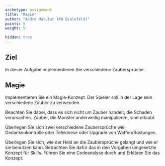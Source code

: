 ```yaml
---
archetype: assignment
title: "Magie"
author: "André Matutat (FH Bielefeld)"
points: 5
weight: 5

hidden: true
---
```


## Ziel

In dieser Aufgabe implementieren Sie verschiedene Zaubersprüche.

## Magie

Implementieren Sie ein Magie-Konzept. Der Spieler soll in der Lage sein verschiedene Zauber zu verwenden.

Beachten Sie dabei, dass es sich nicht um Zauber handelt, die Schaden verursachen. Zauber, die Monster anderweitig manipulieren, sind erlaubt.

Überlegen Sie sich zwei verschiedene Zaubersprüche wie Gedankenkontrolle oder Telekinese oder Upgrade von Waffen/Rüstungen.

Überlegen Sie sich, wie der Held an die Zaubersprüche gelangt und wie er sie benutzen kann.
Betrachten Sie dafür das in den Vorgaben umgesetzte Konzept für Skills. Führen Sie eine Codeanalyse durch und Erklären Sie das Konzept.
